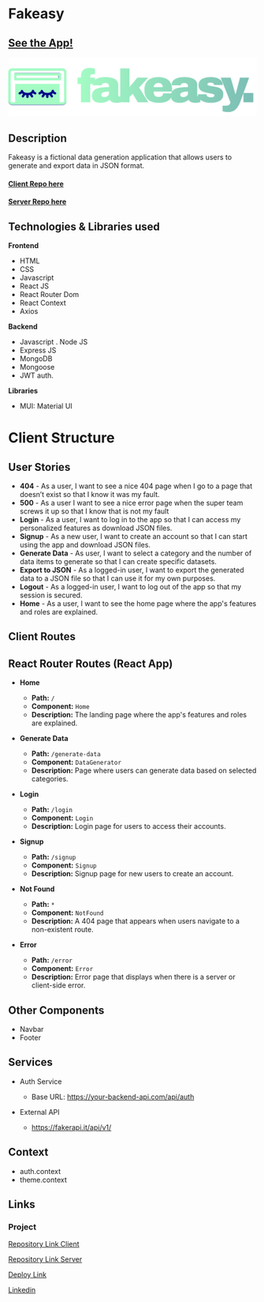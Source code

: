 # Fakeasy

## [See the App!](https://fakeasy.netlify.app)

![App Logo](/src/assets/fakeasy-logo.png)

## Description

Fakeasy is a fictional data generation application that allows users to generate and export data in JSON format.

#### [Client Repo here](https://github.com/lamardemuela/fakeasy-client)
#### [Server Repo here](https://github.com/lamardemuela/fakeasy-server)

## Technologies & Libraries used

**Frontend**
- HTML
- CSS
- Javascript
- React JS 
- React Router Dom
- React Context
- Axios

**Backend** 
- Javascript
. Node JS 
- Express JS 
- MongoDB
- Mongoose
- JWT auth. 

**Libraries**
- MUI: Material UI

# Client Structure

## User Stories

- **404** - As a user, I want to see a nice 404 page when I go to a page that doesn’t exist so that I know it was my fault.
- **500** - As a user I want to see a nice error page when the super team screws it up so that I know that is not my fault
- **Login** - As a user, I want to log in to the app so that I can access my personalized features as download JSON files.
- **Signup** - As a new user, I want to create an account so that I can start using the app and download JSON files.
- **Generate Data** - As user, I want to select a category and the number of data items to generate so that I can create specific datasets.
- **Export to JSON** - As a logged-in user, I want to export the generated data to a JSON file so that I can use it for my own purposes.
- **Logout** - As a logged-in user, I want to log out of the app so that my session is secured.
- **Home** - As a user, I want to see the home page where the app's features and roles are explained.

## Client Routes

## React Router Routes (React App)

- **Home** 
  - **Path:** `/`
  - **Component:** `Home`
  - **Description:** The landing page where the app's features and roles are explained.

- **Generate Data** 
  - **Path:** `/generate-data`
  - **Component:** `DataGenerator`
  - **Description:** Page where users can generate data based on selected categories.

- **Login** 
  - **Path:** `/login`
  - **Component:** `Login`
  - **Description:** Login page for users to access their accounts.

- **Signup** 
  - **Path:** `/signup`
  - **Component:** `Signup`
  - **Description:** Signup page for new users to create an account.

- **Not Found**
  - **Path:** `*`
  - **Component:** `NotFound`
  - **Description:** A 404 page that appears when users navigate to a non-existent route.

- **Error**
  - **Path:** `/error`
  - **Component:** `Error`
  - **Description:** Error page that displays when there is a server or client-side error.


## Other Components

- Navbar
- Footer

## Services

- Auth Service
    - Base URL: https://your-backend-api.com/api/auth
  
- External API
  - https://fakerapi.it/api/v1/
  
## Context

- auth.context
- theme.context
  
## Links

### Project

[Repository Link Client](https://github.com/lamardemuela/fakeasy-client)

[Repository Link Server](https://github.com/lamardemuela/fakeasy-server)

[Deploy Link](https://fakeasy.netlify.app)

[Linkedin](https://www.linkedin.com/in/agueda-muela/)
